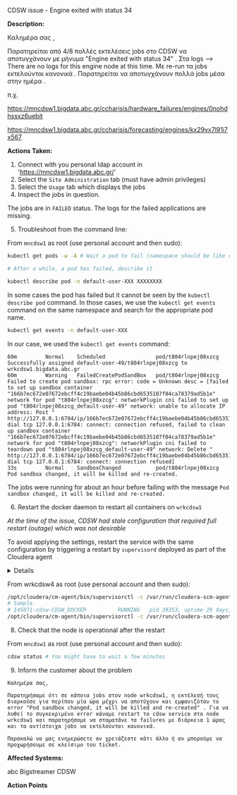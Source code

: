 CDSW issue -  Engine exited with status 34

<b>Description:</b>

Καλημέρα σας ,

Παρατηρείται από 4/8 πολλές εκτελέσεις jobs στο CDSW να αποτυγχάνουν με μήνυμα "Engine exited with status 34"  .
Στα logs --> There are no logs for this engine node at this time.
Με re-run τα jobs εκτελούνται κανονικά .
Παρατηρείται να αποτυγχάνουν πολλά jobs μέσα στην ημέρα .

π.χ.

https://mncdsw1.bigdata.abc.gr/ccharisis/hardware_failures/engines/0nohdhssxz6uebit

https://mncdsw1.bigdata.abc.gr/ccharisis/forecasting/engines/kx29vx7l91i7x567


<b>Actions Taken:</b>

1. Connect with you personal ldap account in 'https://mncdsw1.bigdata.abc.gr/'
2. Select the `Site Administration` tab (must have admin privileges)
3. Select the `Usage` tab which displays the jobs
4. Inspect the jobs in question.

The jobs are in `FAILED` status. The logs for the failed applications are missing.

5. Troubleshoot from the command line:

From `mncdsw1` as root (use personal account and then sudo):

```bash
kubectl get pods -w -A # Wait a pod to fail (namespace should be like default-user-XXX)

# After a while, a pod has failed, describe it

kubectl describe pod -n default-user-XXX XXXXXXXX
```

In some cases the pod has failed but it cannot be seen by the `kubectl describe pod` command. In those cases, we use the `kubectl get events` command on the same namespace and search for the appropriate pod name.

```bash
kubectl get events -n default-user-XXX
```

In our case, we used the `kubectl get events` command:

```logs
60m         Normal    Scheduled                pod/t804rlnpej08xzcg                  Successfully assigned default-user-49/t804rlnpej08xzcg to wrkcdsw1.bigdata.abc.gr
60m         Warning   FailedCreatePodSandBox   pod/t804rlnpej08xzcg                  Failed to create pod sandbox: rpc error: code = Unknown desc = [failed to set up sandbox container "166b7ec672e07672ebcff4c19baebe04b45b86cbd6535107f04ca78379ad5b1e" network for pod "t804rlnpej08xzcg": networkPlugin cni failed to set up pod "t804rlnpej08xzcg_default-user-49" network: unable to allocate IP address: Post "
http://127.0.0.1:6784/ip/166b7ec672e07672ebcff4c19baebe04b45b86cbd6535107f04ca78379ad5b1e":
dial tcp 127.0.0.1:6784: connect: connection refused, failed to clean up sandbox container "166b7ec672e07672ebcff4c19baebe04b45b86cbd6535107f04ca78379ad5b1e" network for pod "t804rlnpej08xzcg": networkPlugin cni failed to teardown pod "t804rlnpej08xzcg_default-user-49" network: Delete "
http://127.0.0.1:6784/ip/166b7ec672e07672ebcff4c19baebe04b45b86cbd6535107f04ca78379ad5b1e":
dial tcp 127.0.0.1:6784: connect: connection refused]
33s         Normal    SandboxChanged           pod/t804rlnpej08xzcg                  Pod sandbox changed, it will be killed and re-created.
```

The jobs were running for about an hour before failing with the message `Pod sandbox changed, it will be killed and re-created.`

6. Restart the docker daemon to restart all containers on `wrkcdsw1`

_At the time of the issue, CDSW had stale configuration that required full restart (outage) which was not desirable_

To avoid applying the settings, restart the service with the same configuration by triggering a restart by `supervisord` deployed as part of the Cloudera agent

<details> ![Danger ahead](https://media3.giphy.com/media/vvzMdSygQejBIejeRO/200w.gif?cid=6c09b952aacsm9yssw6k6q0z5v8ejuy82rjpvw6qdhglcwpu&rid=200w.gif&ct=g) </details>

From wrkcdsw4 as root (use personal account and then sudo):

``` bash
/opt/cloudera/cm-agent/bin/supervisorctl -c /var/run/cloudera-scm-agent/supervisor/supervisord.conf status | grep DOCKER
# Sample
# 145071-cdsw-CDSW_DOCKER          RUNNING   pid 39353, uptime 29 days, 0:40:20
/opt/cloudera/cm-agent/bin/supervisorctl -c /var/run/cloudera-scm-agent/supervisor/supervisord.conf restart 145071-cdsw-CDSW_DOCKER
```

8. Check that the node is operational after the restart

From `mncdsw1` as root (use personal account and then sudo):

```bash
cdsw status # You might have to wait a few minutes
```

9. Inform the customer about the problem

```text
Καλημέρα σας,

Παρατηρήσαμε ότι σε κάποια jobs στον node wrkcdsw1, η εκτέλεσή τους διαρκούσε για περίπου μία ώρα μέχρι να αποτύχουν και εμφανιζόταν το error "Pod sandbox changed, it will be killed and re-created" . Για να λυθεί το συγκεκριμένο error κάναμε restart το cdsw service στο node wrkcdsw1 και παρατηρήσαμε να σταματάνε τα failures με διάρκεια 1 ώρας και τα αντίστοιχα jobs να εκτελούνται κανονικά.

Παρακαλώ να μας ενημερώσετε αν χρειάζεστε κάτι άλλο ή αν μπορούμε να προχωρήσουμε σε κλείσιμο του ticket.
```

<b>Affected Systems:</b>

abc Bigstreamer CDSW

<b>Action Points</b>